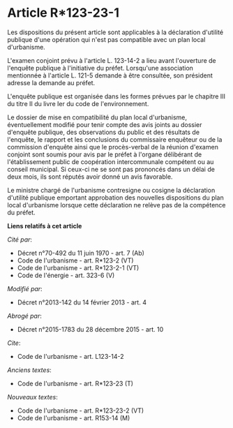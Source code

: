 # Article R*123-23-1

Les dispositions du présent article sont applicables à la déclaration d'utilité publique d'une opération qui n'est pas
compatible avec un plan local d'urbanisme. 

L'examen conjoint prévu à l'article L. 123-14-2 a lieu avant l'ouverture de l'enquête publique à l'initiative du préfet.
Lorsqu'une association mentionnée à l'article L. 121-5 demande à être consultée, son président adresse la demande au préfet. 

L'enquête publique est organisée dans les formes prévues par le chapitre III du titre II du livre Ier du code de
l'environnement. 

Le dossier de mise en compatibilité du plan local d'urbanisme, éventuellement modifié pour tenir compte des avis joints au
dossier d'enquête publique, des observations du public et des résultats de l'enquête, le rapport et les conclusions du
commissaire enquêteur ou de la commission d'enquête ainsi que le procès-verbal de la réunion d'examen conjoint sont soumis
pour avis par le préfet à l'organe délibérant de l'établissement public de coopération intercommunale compétent ou au conseil
municipal. Si ceux-ci ne se sont pas prononcés dans un délai de deux mois, ils sont réputés avoir donné un avis favorable. 

Le ministre chargé de l'urbanisme contresigne ou cosigne la déclaration d'utilité publique emportant approbation des
nouvelles dispositions du plan local d'urbanisme lorsque cette déclaration ne relève pas de la compétence du préfet.

**Liens relatifs à cet article**

_Cité par_:

  - Décret n°70-492 du 11 juin 1970 - art. 7 (Ab)
  - Code de l'urbanisme - art. R*123-2 (VT)
  - Code de l'urbanisme - art. R*123-2-1 (VT)
  - Code de l'énergie - art. 323-6 (V)

_Modifié par_:

  - Décret n°2013-142 du 14 février 2013 - art. 4

_Abrogé par_:

  - Décret n°2015-1783 du 28 décembre 2015 - art. 10

_Cite_:

  - Code de l'urbanisme - art. L123-14-2

_Anciens textes_:

  - Code de l'urbanisme - art. R*123-23 (T)

_Nouveaux textes_:

  - Code de l'urbanisme - art. R*123-23-2 (VT)
  - Code de l'urbanisme - art. R153-14 (M)
